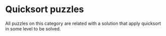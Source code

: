 Quicksort puzzles
=================

All puzzles on this category are related with a solution that apply quicksort in some level to be solved.
